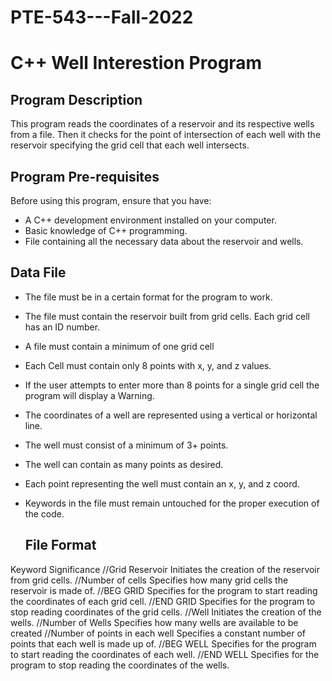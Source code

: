 # PTE-543---Fall-2022
# C++ Well Interestion Program
## Program Description
This program reads the coordinates of a reservoir and its respective wells from a file. Then it checks for the point of intersection of each well with the reservoir specifying the grid cell that each well intersects. 
## Program Pre-requisites
Before using this program, ensure that you have:

- A C++ development environment installed on your computer.
- Basic knowledge of C++ programming.
- File containing all the necessary data about the reservoir and wells.
## Data File
- The file must be in a certain format for the program to work.
- The file must contain the reservoir built from grid cells. Each grid cell has an ID number.
- A file must contain a minimum of one grid cell
- Each Cell must contain only 8 points with x, y, and z values.
- If the user attempts to enter more than 8 points for a single grid cell the program will display a Warning.
- The coordinates of a well are represented using a vertical or horizontal line.
- The well must consist of a minimum of 3+ points.
- The well can contain as many points as desired.
- Each point representing the well must contain an x, y, and z coord.
- Keywords in the file must remain untouched for the proper execution of the code.

  ## File Format
 Keyword	Significance
//Grid Reservoir	Initiates the creation of the reservoir from grid cells.
//Number of cells	Specifies how many grid cells  the reservoir is made of.
//BEG GRID	Specifies for the program to start reading the coordinates of each grid cell.
//END GRID	Specifies for the program to stop reading coordinates of the grid cells.
//Well	Initiates the creation of the wells.
//Number of Wells	Specifies how many wells are available to be created
//Number of points in each well	Specifies a constant number of points that each well is made up of.
//BEG WELL	Specifies for the program to start reading the coordinates of each well.
//END WELL	Specifies for the program to stop reading the coordinates of the wells.
